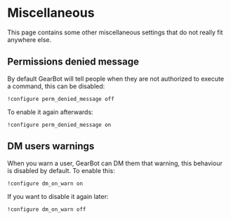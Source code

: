 # Miscellaneous
This page contains some other miscellaneous settings that do not really fit anywhere else.

## Permissions denied message
By default GearBot will tell people when they are not authorized to execute a command, this can be disabled:
```
!configure perm_denied_message off
```
To enable it again afterwards:
```
!configure perm_denied_message on
```

## DM users warnings
When you warn a user, GearBot can DM them that warning, this behaviour is disabled by default.
To enable this:
```
!configure dm_on_warn on
```

If you want to disable it again later:
```
!configure dm_on_warn off
```

